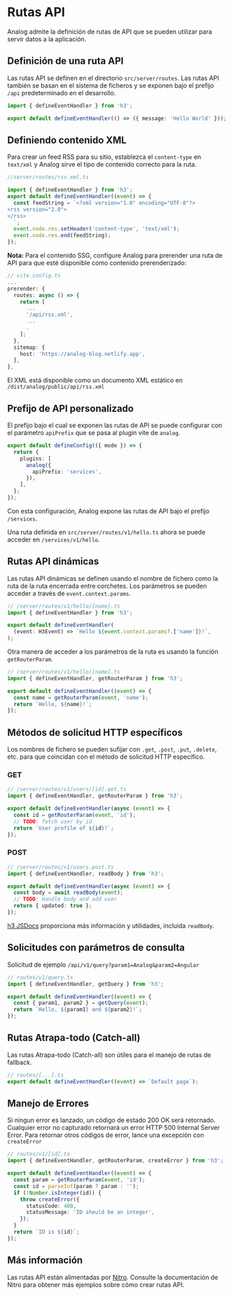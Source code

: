 # Rutas API

Analog admite la definición de rutas de API que se pueden utilizar para servir datos a la aplicación.

## Definición de una ruta API

Las rutas API se definen en el directorio `src/server/routes`. Las rutas API también se basan en el sistema de ficheros y se exponen bajo el prefijo `/api` predeterminado en el desarrollo.

```ts
import { defineEventHandler } from 'h3';

export default defineEventHandler(() => ({ message: 'Hello World' }));
```

## Definiendo contenido XML

Para crear un feed RSS para su sitio, establezca el `content-type` en `text/xml` y Analog sirve el tipo de contenido correcto para la ruta.

```ts
//server/routes/rss.xml.ts

import { defineEventHandler } from 'h3';
export default defineEventHandler((event) => {
  const feedString = `<?xml version="1.0" encoding="UTF-8"?>
<rss version="2.0">
</rss>
  `;
  event.node.res.setHeader('content-type', 'text/xml');
  event.node.res.end(feedString);
});
```

**Nota:** Para el contenido SSG, configure Analog para prerender una ruta de API para que esté disponible como contenido prerenderizado:

```ts
// vite.config.ts
...
prerender: {
  routes: async () => {
    return [
      ...
      '/api/rss.xml',
      ...
      .
    ];
  },
  sitemap: {
    host: 'https://analog-blog.netlify.app',
  },
},
```

El XML está disponible como un documento XML estático en `/dist/analog/public/api/rss.xml`

## Prefijo de API personalizado

El prefijo bajo el cual se exponen las rutas de API se puede configurar con el parámetro `apiPrefix` que se pasa al plugin vite de `analog`.

```ts
export default defineConfig(({ mode }) => {
  return {
    plugins: [
      analog({
        apiPrefix: 'services',
      }),
    ],
  };
});
```

Con esta configuración, Analog expone las rutas de API bajo el prefijo `/services`.

Una ruta definida en `src/server/routes/v1/hello.ts` ahora se puede acceder en `/services/v1/hello`.

## Rutas API dinámicas

Las rutas API dinámicas se definen usando el nombre de fichero como la ruta de la ruta encerrada entre corchetes. Los parámetros se pueden acceder a través de `event.context.params`.

```ts
// /server/routes/v1/hello/[name].ts
import { defineEventHandler } from 'h3';

export default defineEventHandler(
  (event: H3Event) => `Hello ${event.context.params?.['name']}!`,
);
```

Otra manera de acceder a los parámetros de la ruta es usando la función `getRouterParam`.

```ts
// /server/routes/v1/hello/[name].ts
import { defineEventHandler, getRouterParam } from 'h3';

export default defineEventHandler((event) => {
  const name = getRouterParam(event, 'name');
  return `Hello, ${name}!`;
});
```

## Métodos de solicitud HTTP específicos

Los nombres de fichero se pueden sufijar con `.get`, `.post`, `.put`, `.delete`, etc. para que coincidan con el método de solicitud HTTP específico.

### GET

```ts
// /server/routes/v1/users/[id].get.ts
import { defineEventHandler, getRouterParam } from 'h3';

export default defineEventHandler(async (event) => {
  const id = getRouterParam(event, 'id');
  // TODO: fetch user by id
  return `User profile of ${id}!`;
});
```

### POST

```ts
// /server/routes/v1/users.post.ts
import { defineEventHandler, readBody } from 'h3';

export default defineEventHandler(async (event) => {
  const body = await readBody(event);
  // TODO: Handle body and add user
  return { updated: true };
});
```

[h3 JSDocs](https://www.jsdocs.io/package/h3#package-index-functions) proporciona más información y utilidades, incluida `readBody`.

## Solicitudes con parámetros de consulta

Solicitud de ejemplo `/api/v1/query?param1=Analog&param2=Angular`

```ts
// routes/v1/query.ts
import { defineEventHandler, getQuery } from 'h3';

export default defineEventHandler((event) => {
  const { param1, param2 } = getQuery(event);
  return `Hello, ${param1} and ${param2}!`;
});
```

## Rutas Atrapa-todo (Catch-all)

Las rutas Atrapa-todo (Catch-all) son útiles para el manejo de rutas de fallback.

```ts
// routes/[...].ts
export default defineEventHandler((event) => `Default page`);
```

## Manejo de Errores

Si ningun error es lanzado, un código de estado 200 OK será retornado. Cualquier error no capturado retornará un error HTTP 500 Internal Server Error.
Para retornar otros códigos de error, lance una excepción con `createError`

```ts
// routes/v1/[id].ts
import { defineEventHandler, getRouterParam, createError } from 'h3';

export default defineEventHandler((event) => {
  const param = getRouterParam(event, 'id');
  const id = parseInt(param ? param : '');
  if (!Number.isInteger(id)) {
    throw createError({
      statusCode: 400,
      statusMessage: 'ID should be an integer',
    });
  }
  return `ID is ${id}`;
});
```

## Más información

Las rutas API están alimentadas por [Nitro](https://nitro.unjs.io). Consulte la documentación de Nitro para obtener más ejemplos sobre cómo crear rutas API.
